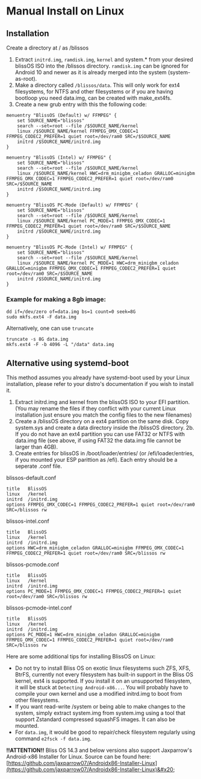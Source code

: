 # Manual Install on Linux

## Installation

Create a directory at / as /blissos

1. Extract `initrd.img`, `ramdisk.img`, `kernel` and system.\* from your desired blissOS ISO into the /blissos directory. `ramdisk.img` can be ignored for Android 10 and newer as it is already merged into the system (system-as-root).
2. Make a directory called `/blissos/data`. This will only work for ext4 filesystems, for NTFS and other filesystems or if you are having bootloop you need data.img, can be created with make\_ext4fs. 
3. Create a new grub entry with this the following code:&#x20;

```
menuentry "BlissOS (Default) w/ FFMPEG" { 
    set SOURCE_NAME="blissos"
    search --set=root --file /$SOURCE_NAME/kernel 
    linux /$SOURCE_NAME/kernel FFMPEG_OMX_CODEC=1 FFMPEG_CODEC2_PREFER=1 quiet root=/dev/ram0 SRC=/$SOURCE_NAME  
    initrd /$SOURCE_NAME/initrd.img
}

menuentry "BlissOS (Intel) w/ FFMPEG" { 
    set SOURCE_NAME="blissos"
    search --set=root --file /$SOURCE_NAME/kernel 
    linux /$SOURCE_NAME/kernel HWC=drm_minigbm_celadon GRALLOC=minigbm FFMPEG_OMX_CODEC=1 FFMPEG_CODEC2_PREFER=1 quiet root=/dev/ram0 SRC=/$SOURCE_NAME  
    initrd /$SOURCE_NAME/initrd.img
}

menuentry "BlissOS PC-Mode (Default) w/ FFMPEG" { 
    set SOURCE_NAME="blissos"
    search --set=root --file /$SOURCE_NAME/kernel 
    linux /$SOURCE_NAME/kernel PC_MODE=1 FFMPEG_OMX_CODEC=1 FFMPEG_CODEC2_PREFER=1 quiet root=/dev/ram0 SRC=/$SOURCE_NAME  
    initrd /$SOURCE_NAME/initrd.img
}

menuentry "BlissOS PC-Mode (Intel) w/ FFMPEG" { 
    set SOURCE_NAME="blissos"
    search --set=root --file /$SOURCE_NAME/kernel 
    linux /$SOURCE_NAME/kernel PC_MODE=1 HWC=drm_minigbm_celadon GRALLOC=minigbm FFMPEG_OMX_CODEC=1 FFMPEG_CODEC2_PREFER=1 quiet root=/dev/ram0 SRC=/$SOURCE_NAME  
    initrd /$SOURCE_NAME/initrd.img
}
```

### **Example for making a 8gb image:**&#x20;

```
dd if=/dev/zero of=data.img bs=1 count=0 seek=8G
sudo mkfs.ext4 -F data.img
```
Alternatively, one can use `truncate`
```
truncate -s 8G data.img
mkfs.ext4 -F -b 4096 -L "/data" data.img
```
## Alternative using systemd-boot
This method assumes you already have systemd-boot used by your Linux installation, please refer to your distro's documentation if you wish to install it.
1. Extract initrd.img and kernel from the blissOS ISO to your EFI partition. (You may rename the files if they conflict with your current Linux installation just ensure you match the config files to the new filenames)
2. Create a /blissOS directory on a ext4 partition on the same disk. Copy system.sys and create a data directory inside the /blissOS directory.
2b. If you do not have an ext4 partition you can use FAT32 or NTFS with data.img file (see above, if using FAT32 the data.img file cannot be larger than 4GB).
3. Create entries for blissOS in /boot/loader/entries/ (or /efi/loader/entries, if you mounted your ESP parittion as /efi). Each entry should be a seperate .conf file.
   
blissos-default.conf
```
title   BlissOS
linux   /kernel
initrd  /initrd.img
options FFMPEG_OMX_CODEC=1 FFMPEG_CODEC2_PREFER=1 quiet root=/dev/ram0 SRC=/blissos rw
```
blissos-intel.conf
```
title   BlissOS
linux   /kernel
initrd  /initrd.img
options HWC=drm_minigbm_celadon GRALLOC=minigbm FFMPEG_OMX_CODEC=1 FFMPEG_CODEC2_PREFER=1 quiet root=/dev/ram0 SRC=/blissos rw
```
blissos-pcmode.conf
```
title   BlissOS
linux   /kernel
initrd  /initrd.img
options PC_MODE=1 FFMPEG_OMX_CODEC=1 FFMPEG_CODEC2_PREFER=1 quiet root=/dev/ram0 SRC=/blissos rw
```
blissos-pcmode-intel.conf
```
title   BlissOS
linux   /kernel
initrd  /initrd.img
options PC_MODE=1 HWC=drm_minigbm_celadon GRALLOC=minigbm FFMPEG_OMX_CODEC=1 FFMPEG_CODEC2_PREFER=1 quiet root=/dev/ram0 SRC=/blissos rw
```

Here are some additional tips for installing BlissOS on Linux:
- Do not try to install Bliss OS on exotic linux filesystems such ZFS, XFS, BtrFS, currently not every filesystem has built-in support in the Bliss OS kernel, ext4 is supported. If you install it on an unsupported filesystem, it will be stuck at `Detecting Android-x86...`. You will probably have to compile your own kernel and use a modified initrd.img to boot from other filesystems.
- If you want read-write /system or being able to make changes to the system, simply extract system.img from system.img using a tool that support Zstandard compressed squashFS images. It can also be mounted.
- For `data.img`, it would be good to repair/check filesystem regularly using command `e2fsck -f data.img`. 

**!!ATTENTION!!** Bliss OS 14.3 and below versions also support Jaxparrow's Android-x86 Installer for Linux. Source can be found here: [https://github.com/jaxparrow07/Androidx86-Installer-Linux](https://github.com/jaxparrow07/Androidx86-Installer-Linux)&#x20;
